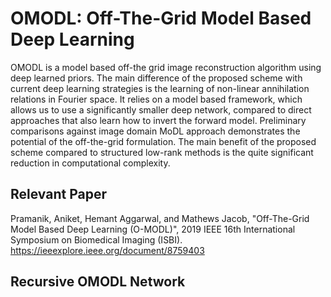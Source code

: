 # OMODL: Off-The-Grid Model Based Deep Learning
OMODL is a model based off-the grid image reconstruction algorithm using deep learned priors. The main difference of the proposed scheme with current deep learning strategies is the learning of non-linear annihilation relations in Fourier space. It relies on a model based framework, which allows us to use a significantly smaller deep network, compared to direct approaches that also learn how to invert the forward model. Preliminary comparisons against image domain MoDL approach demonstrates the potential of the off-the-grid formulation. The main benefit of the proposed scheme compared to structured low-rank methods is the quite significant reduction in computational complexity.

## Relevant Paper
Pramanik, Aniket, Hemant Aggarwal, and Mathews Jacob, "Off-The-Grid Model Based Deep Learning (O-MODL)", 2019 IEEE 16th International Symposium on Biomedical Imaging (ISBI). https://ieeexplore.ieee.org/document/8759403 
 
## Recursive OMODL Network
